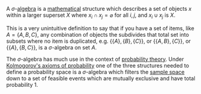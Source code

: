 A $\sigma$-[algebra](./algebra.md) is a [mathematical](./mathematics.md) structure which describes a set of objects $x$ within a larger superset $X$ where $x_i \cap x_j = \varnothing$ for all $i,j$, and $x_i \cup x_j$  is $X$. 

This is a very unintuitive definition to say that if you have a set of items, like 
$A = \{A, B, C \}$, any combination of objects the subdivides that total set into subsets where no item is duplicated, e.g. $\{ \{A\}, \{B\}, \{C\} \}$, or $\{\{A,B\}, \{C\}\}$, or $\{\{A\}, \{B, C\}\}$, is a $\sigma$-algebra on set $A$.

The $\sigma$-algebra has much use in the context of [probability theory](./probability.md). Under [Kolmogorov's axioms of probability](./probability.md) one of the three structures needed to define a probability space is a $\sigma$-algebra which filters the [sample space](./sample_space.md) down to a set of feasible events which are mutually exclusive and have total probability $1$. 
